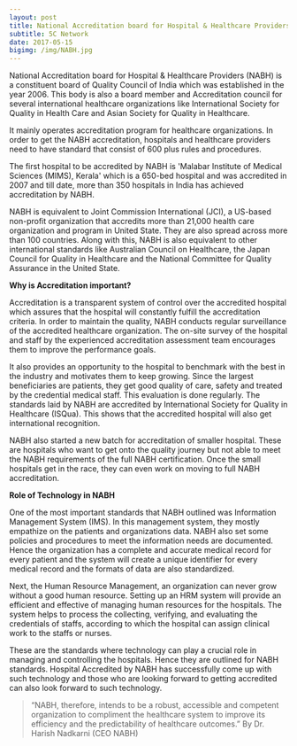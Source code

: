 ```yaml
---
layout: post
title: National Accreditation board for Hospital & Healthcare Providers
subtitle: 5C Network 
date: 2017-05-15
bigimg: /img/NABH.jpg
---
```


National Accreditation board for Hospital & Healthcare Providers (NABH) is a constituent board of Quality Council of India which was established in the year 2006. This body is also a board member and Accreditation council for several international healthcare organizations like International Society for Quality in Health Care and Asian Society for Quality in Healthcare. 

It mainly operates accreditation program for healthcare organizations. In order to get the NABH accreditation, hospitals and healthcare providers need to have standard that consist of 600 plus rules and procedures.  

The first hospital to be accredited by NABH is 'Malabar Institute of Medical Sciences (MIMS), Kerala' which is a 650-bed hospital and was accredited in 2007 and till date, more than 350 hospitals in India has achieved accreditation by NABH. 

NABH is equivalent to Joint Commission International (JCI), a US-based non-profit organization that accredits more than 21,000 health care organization and program in United State. They are also spread across more than 100 countries. Along with this, NABH is also equivalent to other international standards like Australian Council on Healthcare, the Japan Council for Quality in Healthcare and the National Committee for Quality Assurance in the United State.  

**Why is Accreditation important?**

Accreditation is a transparent system of control over the accredited hospital which assures that the hospital will constantly fulfill the accreditation criteria. In order to maintain the quality, NABH conducts regular surveillance of the accredited healthcare organization. The on-site survey of the hospital and staff by the experienced accreditation assessment team encourages them to improve the performance goals.

It also provides an opportunity to the hospital to benchmark with the best in the industry and motivates them to keep growing. Since the largest beneficiaries are patients, they get good quality of care, safety and treated by the credential medical staff. This evaluation is done regularly.  The standards laid by NABH are accredited by International Society for Quality in Healthcare (ISQua). This shows that the accredited hospital will also get international recognition. 

NABH also started a new batch for accreditation of smaller hospital. These are hospitals who want to get onto the quality journey but not able to meet the NABH requirements of the full NABH certification. Once the small hospitals get in the race, they can even work on moving to full NABH accreditation.

**Role of Technology in NABH**

One of the most important standards that NABH outlined was Information Management System (IMS). In this management system, they mostly empathize on the patients and organizations data. NABH also set some policies and procedures to meet the information needs are documented. Hence the organization has a complete and accurate medical record for every patient and the system will create a unique identifier for every medical record and the formats of data are also standardized. 

Next, the Human Resource Management, an organization can never grow without a good human resource. Setting up an HRM system will provide an efficient and effective of managing human resources for the hospitals. The system helps to process the collecting, verifying, and evaluating the credentials of staffs, according to which the hospital can assign clinical work to the staffs or nurses.  

These are the standards where technology can play a crucial role in managing and controlling the hospitals. Hence they are outlined for NABH standards. Hospital Accredited by NABH has successfully come up with such technology and those who are looking forward to getting accredited can also look forward to such technology. 

>“NABH, therefore, intends to be a robust, accessible and competent organization to compliment the healthcare system to improve its efficiency and the predictability of healthcare outcomes.” 		By Dr. Harish Nadkarni (CEO NABH)

